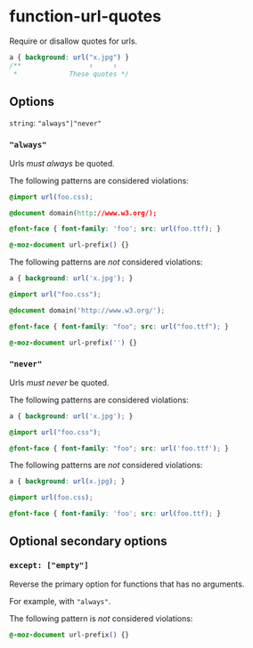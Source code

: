 # function-url-quotes

Require or disallow quotes for urls.

```css
a { background: url("x.jpg") }
/**                 ↑     ↑
 *             These quotes */
```

## Options

`string`: `"always"|"never"`

### `"always"`

Urls *must always* be quoted.

The following patterns are considered violations:

```css
@import url(foo.css);
```

```css
@document domain(http://www.w3.org/);
```

```css
@font-face { font-family: 'foo'; src: url(foo.ttf); }
```

```css
@-moz-document url-prefix() {}
```

The following patterns are *not* considered violations:

```css
a { background: url('x.jpg'); }
```

```css
@import url("foo.css");
```

```css
@document domain('http://www.w3.org/');
```

```css
@font-face { font-family: "foo"; src: url("foo.ttf"); }
```

```css
@-moz-document url-prefix('') {}
```

### `"never"`

Urls *must never* be quoted.

The following patterns are considered violations:

```css
a { background: url('x.jpg'); }
```

```css
@import url("foo.css");
```

```css
@font-face { font-family: "foo"; src: url('foo.ttf'); }
```

The following patterns are *not* considered violations:

```css
a { background: url(x.jpg); }
```

```css
@import url(foo.css);
```

```css
@font-face { font-family: 'foo'; src: url(foo.ttf); }
```

## Optional secondary options

### `except: ["empty"]`

Reverse the primary option for functions that has no arguments.

For example, with `"always"`.

The following pattern is *not* considered violations:

```css
@-moz-document url-prefix() {}
```
